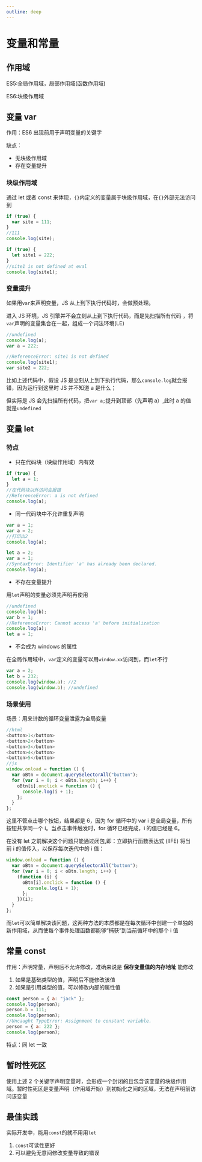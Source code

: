 ```yaml
---
outline: deep
---
```


# 变量和常量

## 作用域

ES5:全局作用域，局部作用域(函数作用域)

ES6:块级作用域

## 变量 var

作用：ES6 出现前用于声明变量的关键字

缺点：

- 无块级作用域
- 存在变量提升

### 块级作用域

通过 let 或者 const 来体现，`{}`内定义的变量属于块级作用域，在`{}`外部无法访问到

```js
if (true) {
  var site = 111;
}
//111
console.log(site);

if (true) {
  let site1 = 222;
}
//site1 is not defined at eval
console.log(site1);
```

### 变量提升

如果用`var`来声明变量，JS 从上到下执行代码时，会做预处理。

进入 JS 环境，JS 引擎并不会立刻从上到下执行代码，而是先扫描所有代码
，将`var`声明的变量集合在一起，组成一个词法环境(LE)

```js
//undefined
console.log(a);
var a = 222;

//ReferenceError: site1 is not defined
console.log(site1);
var site2 = 222;
```

比如上述代码中，假设 JS 是立刻从上到下执行代码，那么`console.log`就会报错，因为运行到这里时 JS 并不知道 a 是什么；

但实际是 JS 会先扫描所有代码，把`var a;`提升到顶部（先声明 a）,此时 a 的值就是`undefined`

## 变量 let

### 特点

- 只在代码块（块级作用域）内有效

```js
if (true) {
  let a = 1;
}
//在代码块以外访问会报错
//ReferenceError: a is not defined
console.log(a);
```

- 同一代码块中不允许重复声明

```js
var a = 1;
var a = 2;
//打印出2
console.log(a);

let a = 2;
var a = 1;
//SyntaxError: Identifier 'a' has already been declared.
console.log(a);
```

- 不存在变量提升

用`let`声明的变量必须先声明再使用

```js
//undefined
console.log(b);
var b = 1;
//ReferenceError: Cannot access 'a' before initialization
console.log(a);
let a = 1;
```

- 不会成为 windows 的属性

在全局作用域中，`var`定义的变量可以用`window.xx`访问到，而`let`不行

```js
var a = 2;
let b = 232;
console.log(window.a); //2
console.log(window.b); //undefined
```

### 场景使用

场景：用来计数的循环变量泄露为全局变量

```js
//html
<button>1</button>
<button>2</button>
<button>3</button>
<button>4</button>
<button>5</button>
//js
window.onload = function () {
  var oBtn = document.querySelectorAll("button");
  for (var i = 0; i < oBtn.length; i++) {
    oBtn[i].onclick = function () {
      console.log(i + 1);
    };
  }
};
```

这里不管点击哪个按钮，结果都是 6，因为 for 循环中的 var i 是全局变量，所有按钮共享同一个 i。当点击事件触发时，for 循环已经完成，i 的值已经是 6。

在没有 let 之前解决这个问题只能通过闭包,即：立即执行函数表达式 (IIFE) 将当前 i 的值传入，以保存每次迭代中的 i 值：

```js
window.onload = function () {
  var oBtn = document.querySelectorAll("button");
  for (var i = 0; i < oBtn.length; i++) {
    (function (i) {
      oBtn[i].onclick = function () {
        console.log(i + 1);
      };
    })(i);
  }
};
```

而`let`可以简单解决该问题，这两种方法的本质都是在每次循环中创建一个单独的新作用域，从而使每个事件处理函数都能够“捕获”到当前循环中的那个 i 值

## 常量 const

作用：声明常量，声明后不允许修改，准确来说是 **保存变量值的内存地址** 能修改

1. 如果是基础类型的值，声明后不能修改该值
2. 如果是引用类型的值，可以修改内部的属性值

```js
const person = { a: "jack" };
console.log(person);
person.b = 111;
console.log(person);
//Uncaught TypeError: Assignment to constant variable.
person = { a: 222 };
console.log(person);
```

特点：同 let 一致

## 暂时性死区

使用上述 2 个关键字声明变量时，会形成一个封闭的且包含该变量的块级作用域。暂时性死区是变量声明（作用域开始）到初始化之间的区域，无法在声明前访问该变量

## 最佳实践

实际开发中，能用`const`的就不用用`let`

1. `const`可读性更好
2. 可以避免无意间修改变量导致的错误
